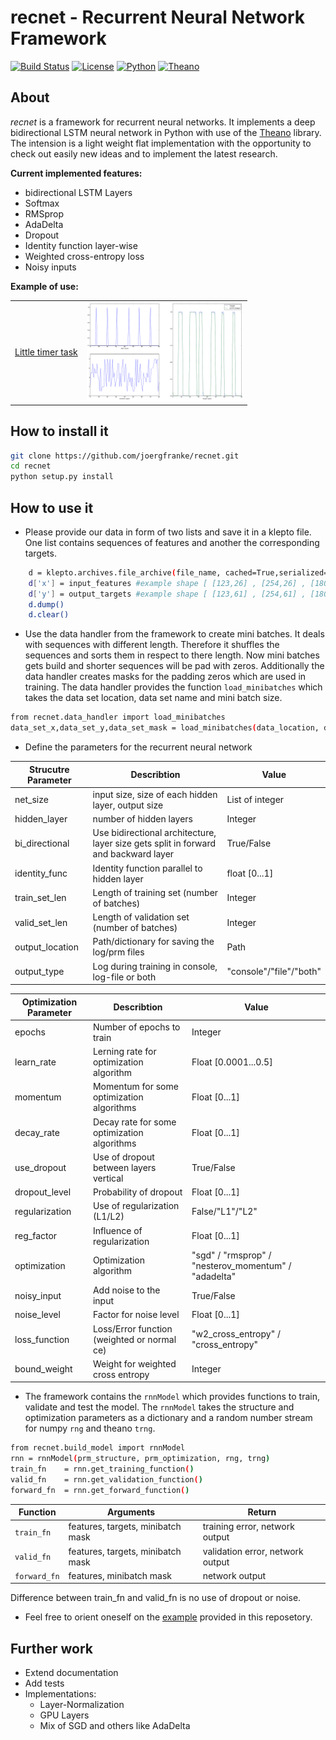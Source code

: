 
# recnet - Recurrent Neural Network Framework

[![Build Status](https://travis-ci.org/joergfranke/recnet.svg?branch=master)](https://travis-ci.org/joergfranke/recnet)
[![License](https://img.shields.io/github/license/mashape/apistatus.svg)](https://github.com/joergfranke/recnet/blob/master/LICENSE.txt)
[![Python](https://img.shields.io/badge/python-2.7-yellow.svg)](https://www.python.org/download/releases/2.7/)
[![Theano](https://img.shields.io/badge/theano-0.8.2-yellow.svg)](http://deeplearning.net/software/theano/)

## About
*recnet* is a framework for recurrent neural networks. It implements a deep bidirectional LSTM neural network in Python with use of the
[Theano](http://deeplearning.net/software/theano/) library. The intension is a light weight flat implementation with
the opportunity to check out easily new ideas and to implement the latest research.

__Current implemented features:__
- bidirectional LSTM Layers
- Softmax
- RMSprop
- AdaDelta
- Dropout
- Identity function layer-wise
- Weighted cross-entropy loss
- Noisy inputs



__Example of use:__

<table>
  <tr>
    <td><a href="https://github.com/joergfranke/recnet/tree/master/examples/little_timer_task">Little timer task</a></td>
    <td><img src="examples/little_timer_task/sample.png"  width="250"></td>
  </tr>
</table>


## How to install it

```bash
git clone https://github.com/joergfranke/recnet.git
cd recnet
python setup.py install
```

## How to use it

- Please provide our data in form of two lists and save it in a klepto file. One list contains sequences of features
and another the corresponding targets.

```bash
    d = klepto.archives.file_archive(file_name, cached=True,serialized=True)
    d['x'] = input_features #example shape [ [123,26] , [254,26] , [180,26] , [340,26] , ... ]
    d['y'] = output_targets #example shape [ [123,61] , [254,61] , [180,61] , [340,61] , ... ]
    d.dump()
    d.clear()
```


- Use the data handler from the framework to create mini batches. It deals with sequences with different length.
Therefore it shuffles the sequences and sorts them in respect to there length. Now mini batches gets build and shorter
sequences will be pad with zeros. Additionally the data handler creates masks for the padding zeros which are used in
training. The data handler provides the function `load_minibatches` which takes the data set location, data set name and
mini batch size.
```bash
from recnet.data_handler import load_minibatches
data_set_x,data_set_y,data_set_mask = load_minibatches(data_location, data_name, mini_batch_size)
```


- Define the parameters for the recurrent neural network

| Strucutre Parameter | Describtion                                        | Value          | 
| ------------------- | ---------------------------------------------------| ---------------- | 
| net_size            | input size, size of each hidden layer, output size | List of integer | 
| hidden_layer        | number of hidden layers                            | Integer          | 
| bi_directional      | Use bidirectional architecture, layer size gets split in forward and backward layer  | True/False |
| identity_func       | Identity function parallel to hidden layer | float [0...1] | 
| train_set_len       | Length of training set (number of batches) | Integer | 
| valid_set_len       | Length of validation set (number of batches) | Integer | 
| output_location     | Path/dictionary for saving the log/prm files | Path | 
| output_type         | Log during training in console, log-file or both | "console"/"file"/"both" | 


| Optimization Parameter | Describtion                                        | Value          | 
| ------------------- | ---------------------------------------------------| ---------------- | 
| epochs             | Number of epochs to train                          | Integer          | 
| learn_rate         | Lerning rate for optimization algorithm            | Float [0.0001...0.5] | 
| momentum           | Momentum for some optimization algorithms          | Float [0...1]    | 
| decay_rate         | Decay rate for some optimization algorithms        | Float [0...1]    | 
| use_dropout        | Use of dropout between layers vertical             | True/False       | 
| dropout_level      | Probability of dropout                             | Float [0...1]    | 
| regularization     | Use of regularization (L1/L2)                      | False/"L1"/"L2"  | 
| reg_factor         | Influence of regularization                        | Float [0...1]    | 
| optimization       | Optimization algorithm                             | "sgd" / "rmsprop" / "nesterov_momentum" / "adadelta" |
| noisy_input        | Add noise to the input                             | True/False          | 
| noise_level        | Factor for noise level                             | Float [0...1]    | 
| loss_function      | Loss/Error function (weighted or normal ce)        | "w2_cross_entropy" / "cross_entropy"          |
| bound_weight       | Weight for weighted cross entropy                  | Integer          | 



- The framework contains the `rnnModel` which provides functions to train, validate and test the model.
The `rnnModel` takes the structure and optimization parameters as a dictionary and a random number stream for numpy `rng` and theano `trng`.
```bash
from recnet.build_model import rnnModel
rnn = rnnModel(prm_structure, prm_optimization, rng, trng)
train_fn    = rnn.get_training_function()
valid_fn    = rnn.get_validation_function()
forward_fn  = rnn.get_forward_function()
```

| Function | Arguments | Return   |
|----------|-----------|----------|
| `train_fn` | features, targets, minibatch mask | training error, network output |  
| `valid_fn` | features, targets, minibatch mask | validation error, network output | 
| `forward_fn` | features, minibatch mask | network output | 

Difference between train_fn and valid_fn is no use of dropout or noise.



- Feel free to orient oneself on the [example](https://github.com/joergfranke/recnet/tree/master/examples/little_timer_task) provided in this reposetory.

## Further work

- Extend documentation
- Add tests
- Implementations:
    - Layer-Normalization
    - GPU Layers
    - Mix of SGD and others like AdaDelta